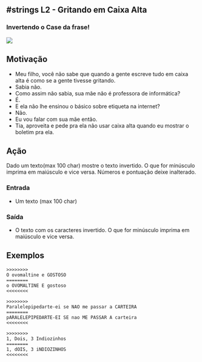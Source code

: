 ## #strings L2 - Gritando em Caixa Alta
### Invertendo o Case da frase!

![](__capa.jpg)

## Motivação

*   Meu filho, você não sabe que quando a gente escreve tudo em caixa alta é como se a gente tivesse gritando.
*   Sabia não.
*   Como assim não sabia, sua mãe não é professora de informática?
*   É.
*   E ela não lhe ensinou o básico sobre etiqueta na internet?
*   Não.
*   Eu vou falar com sua mãe então.
*   Tia, aproveita e pede pra ela não usar caixa alta quando eu mostrar o boletim pra ela.

## Ação

Dado um texto(max 100 char) mostre o texto invertido. O que for minúsculo imprima em maiúsculo e vice versa. Números e pontuação deixe inalterado.

### Entrada

*   Um texto (max 100 char)

### Saída

*   O texto com os caracteres invertido. O que for minúsculo imprima em maiúsculo e vice versa.

## Exemplos

```
>>>>>>>>
O ovomaltine e GOSTOSO
========
o OVOMALTINE E gostoso
<<<<<<<<

>>>>>>>>
Paralelepipedarte-ei se NAO me passar a CARTEIRA
========
pARALELEPIPEDARTE-EI SE nao ME PASSAR A carteira
<<<<<<<<

>>>>>>>>
1, Dois, 3 Indiozinhos
========
1, dOIS, 3 iNDIOZINHOS
<<<<<<<<
```
